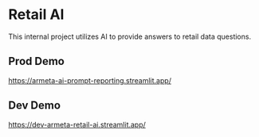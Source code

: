 # Retail AI

This internal project utilizes AI to provide answers to retail data questions.

## Prod Demo

https://armeta-ai-prompt-reporting.streamlit.app/

## Dev Demo

https://dev-armeta-retail-ai.streamlit.app/
